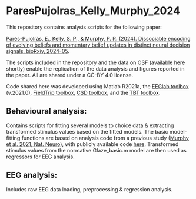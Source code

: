 # ParesPujolras_Kelly_Murphy_2024

This repository contains analysis scripts for the following paper:

[Parés-Pujolràs, E., Kelly, S. P., & Murphy, P. R. (2024). Dissociable encoding of evolving beliefs and momentary belief updates in distinct neural decision signals. bioRxiv, 2024-05](https://www.biorxiv.org/content/10.1101/2024.05.15.594345v2).

The scripts included in the repository and the data on OSF (available here shortly) enable the replication of the data analysis and figures reported in the paper.
All are shared under a CC-BY 4.0 license.

Code shared here was developed using Matlab R2021a, the [EEGlab toolbox](https://sccn.ucsd.edu/eeglab/index.php) (v.2021.0), [FieldTrip toolbox](https://www.fieldtriptoolbox.org/), [CSD toolbox](https://psychophysiology.cpmc.columbia.edu/software/csdtoolbox/), and the [TBT toolbox](https://github.com/mattansb/TBT).

## Behavioural analysis:
Contains scripts for fitting several models to choice data & extracting transformed stimulus values based on the fitted models. 
The basic model-fitting functions are based on analysis code from a previous study ([Murphy et al. 2021, Nat. Neuro](https://www.nature.com/articles/s41593-021-00839-z)), with publicly available code [here](https://github.com/DonnerLab/2021_Murphy_Adaptive-Circuit-Dynamics-Across-Human-Cortex). 
Transformed stimulus values from the normative Glaze_basic.m model are then used as regressors for EEG analysis. 

## EEG analysis: 
Includes raw EEG data loading, preprocessing & regression analysis. 


